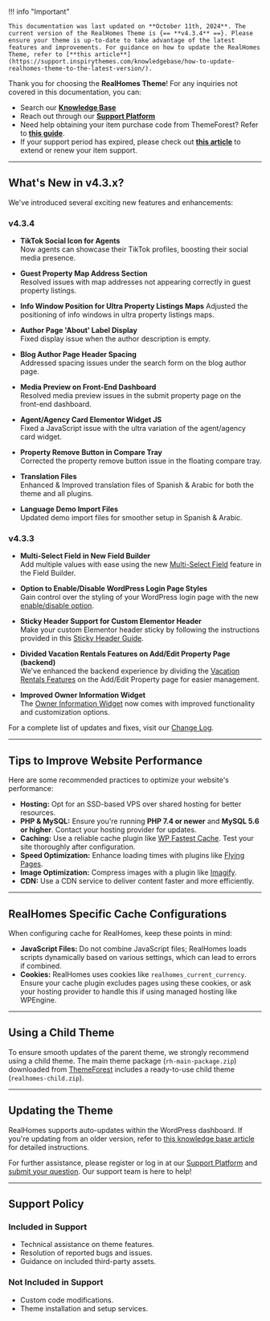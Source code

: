 !!! info "Important"

    This documentation was last updated on **October 11th, 2024**. The current version of the RealHomes Theme is {== **v4.3.4** ==}. Please ensure your theme is up-to-date to take advantage of the latest features and improvements. For guidance on how to update the RealHomes Theme, refer to [**this article**](https://support.inspirythemes.com/knowledgebase/how-to-update-realhomes-theme-to-the-latest-version/).

Thank you for choosing the **RealHomes Theme**! For any inquiries not covered in this documentation, you can:

- Search our [**Knowledge Base**](https://support.inspirythemes.com/)
- Reach out through our [**Support Platform**](https://support.inspirythemes.com/login-register/)
- Need help obtaining your item purchase code from ThemeForest? Refer to [**this guide**](https://support.inspirythemes.com/knowledgebase/how-to-get-themeforest-item-purchase-code/).
- If your support period has expired, please check out [**this article**](https://support.inspirythemes.com/knowledgebase/extend-renew-support/) to extend or renew your item support.

---

## What's New in v4.3.x?

We've introduced several exciting new features and enhancements:

### **v4.3.4**

- **TikTok Social Icon for Agents**<br>
  Now agents can showcase their TikTok profiles, boosting their social media presence.

- **Guest Property Map Address Section**<br>
  Resolved issues with map addresses not appearing correctly in guest property listings.

- **Info Window Position for Ultra Property Listings Maps**
  Adjusted the positioning of info windows in ultra property listings maps.

- **Author Page 'About' Label Display**<br>
  Fixed display issue when the author description is empty.

- **Blog Author Page Header Spacing**<br>
  Addressed spacing issues under the search form on the blog author page.

- **Media Preview on Front-End Dashboard**<br>
  Resolved media preview issues in the submit property page on the front-end dashboard.

- **Agent/Agency Card Elementor Widget JS**<br>
  Fixed a JavaScript issue with the ultra variation of the agent/agency card widget.

- **Property Remove Button in Compare Tray**<br>
  Corrected the property remove button issue in the floating compare tray.

- **Translation Files**<br>
  Enhanced & Improved translation files of Spanish & Arabic for both the theme and all plugins.

- **Language Demo Import Files**<br>
  Updated demo import files for smoother setup in Spanish & Arabic.

### **v4.3.3**

- **Multi-Select Field in New Field Builder**  
  Add multiple values with ease using the new [Multi-Select Field](https://realhomes.io/documentation/new-fields-builder/) feature in the Field Builder.

- **Option to Enable/Disable WordPress Login Page Styles**  
  Gain control over the styling of your WordPress login page with the new [enable/disable option](https://realhomes.io/documentation/wp-login-styles/).

- **Sticky Header Support for Custom Elementor Header**  
  Make your custom Elementor header sticky by following the instructions provided in this [Sticky Header Guide](https://realhomes.io/documentation/custom-header-footer-elementor/#how-to-make-elementor-header-sticky).

- **Divided Vacation Rentals Features on Add/Edit Property Page (backend)**  
  We've enhanced the backend experience by dividing the [Vacation Rentals Features](https://realhomes.io/documentation/add-property-vr/) on the Add/Edit Property page for easier management.

- **Improved Owner Information Widget**  
  The [Owner Information Widget](https://realhomes.io/documentation/owner-info-widget/) now comes with improved functionality and customization options.

For a complete list of updates and fixes, visit our [Change Log](https://realhomes.io/changelog/).

---

## Tips to Improve Website Performance

Here are some recommended practices to optimize your website's performance:

- **Hosting:** Opt for an SSD-based VPS over shared hosting for better resources.
- **PHP & MySQL:** Ensure you're running **PHP 7.4 or newer** and **MySQL 5.6 or higher**. Contact your hosting provider for updates.
- **Caching:** Use a reliable cache plugin like [WP Fastest Cache](https://wordpress.org/plugins/wp-fastest-cache/). Test your site thoroughly after configuration.
- **Speed Optimization:** Enhance loading times with plugins like [Flying Pages](https://wordpress.org/plugins/flying-pages/).
- **Image Optimization:** Compress images with a plugin like [Imagify](https://wordpress.org/plugins/imagify/).
- **CDN:** Use a CDN service to deliver content faster and more efficiently.

---

## RealHomes Specific Cache Configurations

When configuring cache for RealHomes, keep these points in mind:

- **JavaScript Files:** Do not combine JavaScript files; RealHomes loads scripts dynamically based on various settings, which can lead to errors if combined.
- **Cookies:** RealHomes uses cookies like `realhomes_current_currency`. Ensure your cache plugin excludes pages using these cookies, or ask your hosting provider to handle this if using managed hosting like WPEngine.

---

## Using a Child Theme

To ensure smooth updates of the parent theme, we strongly recommend using a child theme. The main theme package (`rh-main-package.zip`) downloaded from [ThemeForest](https://themeforest.net/downloads) includes a ready-to-use child theme (`realhomes-child.zip`).

---

## Updating the Theme

RealHomes supports auto-updates within the WordPress dashboard. If you're updating from an older version, refer to [this knowledge base article](https://support.inspirythemes.com/knowledgebase/how-to-update-realhomes-theme-to-the-latest-version/) for detailed instructions.

For further assistance, please register or log in at our [Support Platform](https://support.inspirythemes.com/login-register/) and [submit your question](https://support.inspirythemes.com/ask-question/). Our support team is here to help!

---

## Support Policy

### **Included in Support**

- Technical assistance on theme features.
- Resolution of reported bugs and issues.
- Guidance on included third-party assets.

### **Not Included in Support**

- Custom code modifications.
- Theme installation and setup services.
